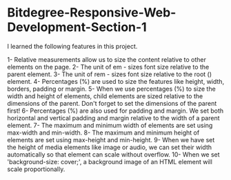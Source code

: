 # Bitdegree-Responsive-Web-Development-Section-1

I learned the following features in this project.

  1-  Relative measurements allow us to size the content relative to other elements on the page.
  2-  The unit of em - sizes font size relative to the parent element.
  3- The unit of rem - sizes font size relative to the root (<html>) element.
  4-  Percentages (%) are used to size the features like height, width, borders, padding or margin.
  5-  When we use percentages (%) to size the width and height of elements, child elements are sized relative to the dimensions of the parent. Don't forget to set the dimensions of the parent first!
  6-  Percentages (%) are also used for padding and margin. We set both horizontal and vertical padding and margin relative to the width of a parent element.
  7-  The maximum and minimum width of elements are set using max-width and min-width.
  8-  The maximum and minimum height of elements are set using max-height and min-height.
  9-  When we have set the height of media elements like image or audio, we can set their width automatically so that element can scale without overflow. 
 10-  When we set 'background-size: cover;', a background image of an HTML element will scale proportionally.
